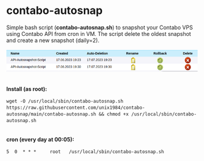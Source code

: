 # contabo-autosnap
Simple bash script (**contabo-autosnap.sh**) to snapshot your Contabo VPS using Contabo API from cron in VM.
The script delete the oldest snapshot and create a new snapshot (daily=2).
<br/>
<br/>
![alt text](https://raw.githubusercontent.com/unix1984/contabo-autosnap/main/contabo-autosnap.png)
<br/>
<br/>
<br/>
**Install (as root):**

```wget -O /usr/local/sbin/contabo-autosnap.sh https://raw.githubusercontent.com/unix1984/contabo-autosnap/main/contabo-autosnap.sh && chmod +x /usr/local/sbin/contabo-autosnap.sh```
<br/>
<br/>
<br/>
**cron (every day at 00:05):**

```5  0  * * *     root   /usr/local/sbin/contabo-autosnap.sh```
<br/>
<br/>
<br/>
